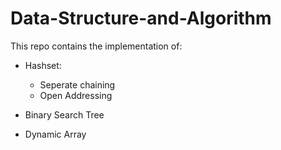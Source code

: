 # Data-Structure-and-Algorithm

This repo contains the implementation of:
- Hashset:
  - Seperate chaining
  - Open Addressing

- Binary Search Tree

- Dynamic Array
